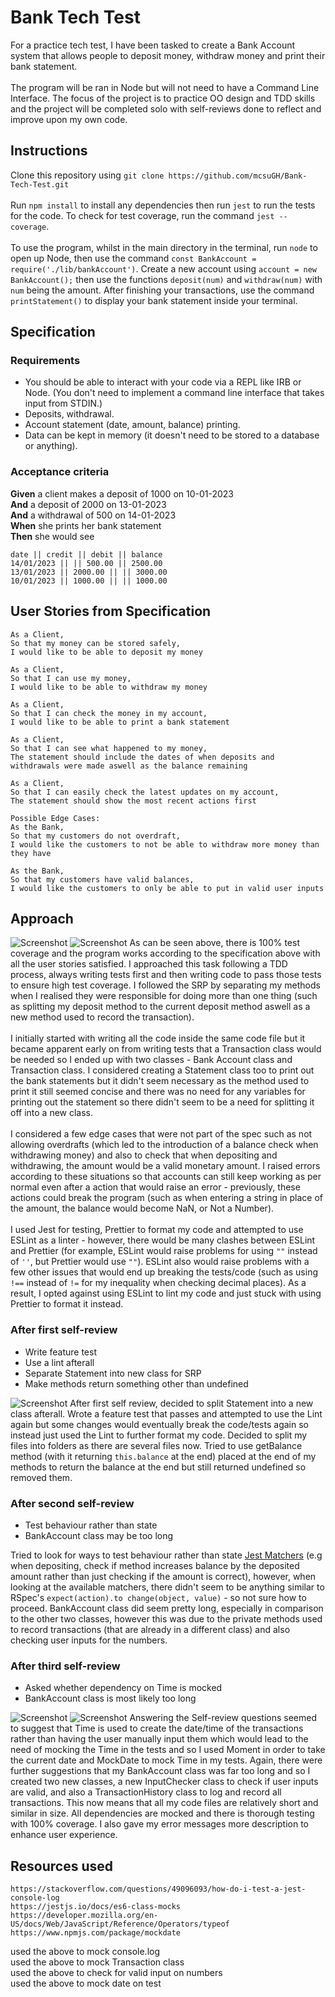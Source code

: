 # Bank Tech Test
For a practice tech test, I have been tasked to create a Bank Account system that allows people to deposit money, withdraw money and print their bank statement.\
\
The program will be ran in Node but will not need to have a Command Line Interface. The focus of the project is to practice OO design and TDD skills and the project will be completed solo with self-reviews done to reflect and improve upon my own code.

## Instructions
Clone this repository using `git clone https://github.com/mcsuGH/Bank-Tech-Test.git`\
\
Run `npm install` to install any dependencies then run `jest` to run the tests for the code. To check for test coverage, run the command `jest --coverage`.\
\
To use the program, whilst in the main directory in the terminal, run `node` to open up Node, then use the command `const BankAccount = require('./lib/bankAccount')`. Create a new account using `account = new BankAccount();` then use the functions `deposit(num)` and `withdraw(num)` with `num` being the amount. After finishing your transactions, use the command `printStatement()` to display your bank statement inside your terminal.

## Specification
### Requirements
* You should be able to interact with your code via a REPL like IRB or Node.  (You don't need to implement a command line interface that takes input from STDIN.)
* Deposits, withdrawal.
* Account statement (date, amount, balance) printing.
* Data can be kept in memory (it doesn't need to be stored to a database or anything).

### Acceptance criteria
**Given** a client makes a deposit of 1000 on 10-01-2023  
**And** a deposit of 2000 on 13-01-2023  
**And** a withdrawal of 500 on 14-01-2023  
**When** she prints her bank statement  
**Then** she would see

```
date || credit || debit || balance
14/01/2023 || || 500.00 || 2500.00
13/01/2023 || 2000.00 || || 3000.00
10/01/2023 || 1000.00 || || 1000.00
```

## User Stories from Specification
```
As a Client,
So that my money can be stored safely,
I would like to be able to deposit my money

As a Client,
So that I can use my money,
I would like to be able to withdraw my money

As a Client,
So that I can check the money in my account,
I would like to be able to print a bank statement 

As a Client,
So that I can see what happened to my money,
The statement should include the dates of when deposits and withdrawals were made aswell as the balance remaining

As a Client,
So that I can easily check the latest updates on my account,
The statement should show the most recent actions first

Possible Edge Cases:
As the Bank,
So that my customers do not overdraft,
I would like the customers to not be able to withdraw more money than they have

As the Bank,
So that my customers have valid balances,
I would like the customers to only be able to put in valid user inputs
```

## Approach
![Screenshot](https://i.imgur.com/ItsUeyz.png)
![Screenshot](https://i.imgur.com/8NC0R0C.png)
As can be seen above, there is 100% test coverage and the program works according to the specification above with all the user stories satisfied. I approached this task following a TDD process, always writing tests first and then writing code to pass those tests to ensure high test coverage. I followed the SRP by separating my methods when I realised they were responsible for doing more than one thing (such as splitting my deposit method to the current deposit method aswell as a new method used to record the transaction).\
\
I initially started with writing all the code inside the same code file but it became apparent early on from writing tests that a Transaction class would be needed so I ended up with two classes - Bank Account class and Transaction class. I considered creating a Statement class too to print out the bank statements but it didn't seem necessary as the method used to print it still seemed concise and there was no need for any variables for printing out the statement so there didn't seem to be a need for splitting it off into a new class.\
\
I considered a few edge cases that were not part of the spec such as not allowing overdrafts (which led to the introduction of a balance check when withdrawing money) and also to check that when depositing and withdrawing, the amount would be a valid monetary amount. I raised errors according to these situations so that accounts can still keep working as per normal even after a action that would raise an error - previously, these actions could break the program (such as when entering a string in place of the amount, the balance would become NaN, or Not a Number).\
\
I used Jest for testing, Prettier to format my code and attempted to use ESLint as a linter - however, there would be many clashes between ESLint and Prettier (for example, ESLint would raise problems for using `""` instead of `''`, but Prettier would use `""`). ESLint also would raise problems with a few other issues that would end up breaking the tests/code (such as using `!==` instead of `!=` for my inequality when checking decimal places). As a result, I opted against using ESLint to lint my code and just stuck with using Prettier to format it instead.

### After first self-review
- Write feature test
- Use a lint afterall
- Separate Statement into new class for SRP
- Make methods return something other than undefined

![Screenshot](https://i.imgur.com/jbXvcQq.png)
After first self review, decided to split Statement into a new class afterall. Wrote a feature test that passes and attempted to use the Lint again but some changes would eventually break the code/tests again so instead just used the Lint to further format my code. Decided to split my files into folders as there are several files now. Tried to use getBalance method (with it returning `this.balance` at the end) placed at the end of my methods to return the balance at the end but still returned undefined so removed them.

### After second self-review
- Test behaviour rather than state
- BankAccount class may be too long

Tried to look for ways to test behaviour rather than state [Jest Matchers](https://jestjs.io/docs/expect) (e.g when depositing, check if method increases balance by the deposited amount rather than just checking if the amount is correct), however, when looking at the available matchers, there didn't seem to be anything similar to RSpec's `expect(action).to change(object, value)` - so not sure how to proceed. BankAccount class did seem pretty long, especially in comparison to the other two classes, however this was due to the private methods used to record transactions (that are already in a different class) and also checking user inputs for the numbers.

### After third self-review
- Asked whether dependency on Time is mocked
- BankAccount class is most likely too long

![Screenshot](https://i.imgur.com/gzHYw6u.png)
![Screenshot](https://i.imgur.com/2vMQ0wu.png)
Answering the Self-review questions seemed to suggest that Time is used to create the date/time of the transactions rather than having the user manually input them which would lead to the need of mocking the Time in the tests and so I used Moment in order to take the current date and MockDate to mock Time in my tests. Again, there were further suggestions that my BankAccount class was far too long and so I created two new classes, a new InputChecker class to check if user inputs are valid, and also a TransactionHistory class to log and record all transactions. This now means that all my code files are relatively short and similar in size. All dependencies are mocked and there is thorough testing with 100% coverage. I also gave my error messages more description to enhance user experience.

## Resources used
```
https://stackoverflow.com/questions/49096093/how-do-i-test-a-jest-console-log
https://jestjs.io/docs/es6-class-mocks
https://developer.mozilla.org/en-US/docs/Web/JavaScript/Reference/Operators/typeof
https://www.npmjs.com/package/mockdate
```
used the above to mock console.log\
used the above to mock Transaction class\
used the above to check for valid input on numbers\
used the above to mock date on test